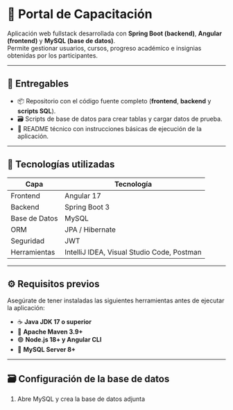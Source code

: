 # 🚀 Portal de Capacitación

Aplicación web fullstack desarrollada con **Spring Boot (backend)**, **Angular (frontend)** y **MySQL (base de datos)**.  
Permite gestionar usuarios, cursos, progreso académico e insignias obtenidas por los participantes.

---

## 📄 Entregables

- 📦 Repositorio con el código fuente completo (**frontend**, **backend** y **scripts SQL**).  
- 🗃️ Scripts de base de datos para crear tablas y cargar datos de prueba.  
- 📘 README técnico con instrucciones básicas de ejecución de la aplicación.

---

## 🧩 Tecnologías utilizadas

| Capa | Tecnología |
|------|-------------|
| Frontend | Angular 17 |
| Backend | Spring Boot 3 |
| Base de Datos | MySQL |
| ORM | JPA / Hibernate |
| Seguridad | JWT |
| Herramientas | IntelliJ IDEA, Visual Studio Code, Postman |

---

## ⚙️ Requisitos previos

Asegúrate de tener instaladas las siguientes herramientas antes de ejecutar la aplicación:

- ☕ **Java JDK 17 o superior**  
- 🧱 **Apache Maven 3.9+**  
- 🟢 **Node.js 18+ y Angular CLI**  
- 🐬 **MySQL Server 8+**  

---

## 🗃️ Configuración de la base de datos

1. Abre MySQL y crea la base de datos adjunta
